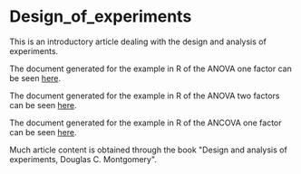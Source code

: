 # Design_of_experiments

This is an introductory article dealing with the design and analysis of experiments.

The document generated for the example in R of the ANOVA one factor can be seen [here](https://rpubs.com/Victorviro/606621).

The document generated for the example in R of the ANOVA two factors can be seen [here](https://rpubs.com/Victorviro/607207).

The document generated for the example in R of the ANCOVA one factor can be seen [here](https://rpubs.com/Victorviro/607955).

Much article content is obtained through the book "Design and analysis of experiments, Douglas C. Montgomery".
